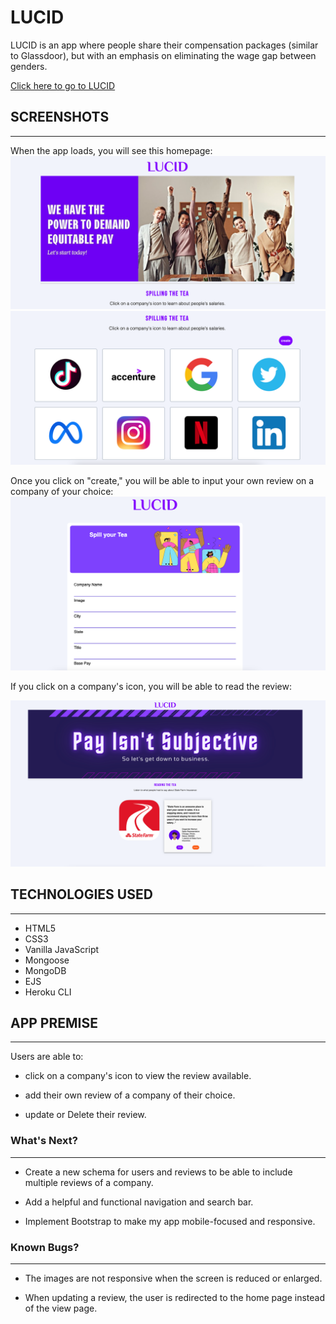 # LUCID

 LUCID is an app where people share their compensation packages (similar to Glassdoor), but with an emphasis on eliminating the wage gap between genders.

[Click here to go to LUCID]( https://lvcid.herokuapp.com/)

## SCREENSHOTS
---
When the app loads, you will see this homepage: 
![Homepage of LUCID](/lib/front-one.png)
![Homepage of LUCID](/lib/front-two.png)


Once you click on "create," you will be able to input your own review on a company of your choice: 
![The Create Form](lib/create-form.png)

If you click on a company's icon, you will be able to read the review:

![The View Page](lib/view.png)

## TECHNOLOGIES USED
---
- HTML5
- CSS3
- Vanilla JavaScript
- Mongoose
- MongoDB
- EJS
- Heroku CLI

## APP PREMISE
---------------

Users are able to:
- click on a company's icon to view the review available. 

- add their own review of a company of their choice. 

- update or Delete their review.

### What's Next?
---------------
- Create a new schema for users and reviews to be able to include multiple reviews of a company.

- Add a helpful and functional navigation and search bar.

- Implement Bootstrap to make my app mobile-focused and responsive.

### Known Bugs?
---------------
- The images are not responsive when the screen is reduced or enlarged.

- When updating a review, the user is redirected to the home page instead of the view page. 